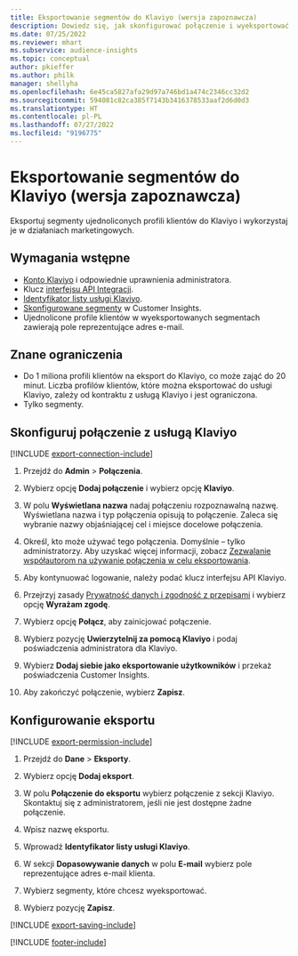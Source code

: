 ```yaml
---
title: Eksportowanie segmentów do Klaviyo (wersja zapoznawcza)
description: Dowiedz się, jak skonfigurować połączenie i wyeksportować je do usługi Klaviyo.
ms.date: 07/25/2022
ms.reviewer: mhart
ms.subservice: audience-insights
ms.topic: conceptual
author: pkieffer
ms.author: philk
manager: shellyha
ms.openlocfilehash: 6e45ca5827afa29d97a746bd1a474c2346cc32d2
ms.sourcegitcommit: 594081c82ca385f7143b3416378533aaf2d6d0d3
ms.translationtype: HT
ms.contentlocale: pl-PL
ms.lasthandoff: 07/27/2022
ms.locfileid: "9196775"
---
```

# <a name="export-segments-to-klaviyo-preview"></a>Eksportowanie segmentów do Klaviyo (wersja zapoznawcza)

Eksportuj segmenty ujednoliconych profili klientów do Klaviyo i wykorzystaj je w działaniach marketingowych.

## <a name="prerequisites"></a>Wymagania wstępne

- [Konto Klaviyo](https://www.klaviyo.com/) i odpowiednie uprawnienia administratora.
- Klucz [interfejsu API Integracji](https://help.klaviyo.com/hc/articles/115005062267-How-to-Manage-Your-Account-s-API-Keys).
- [Identyfikator listy usługi Klaviyo](https://help.klaviyo.com/hc/articles/115005078647-How-to-Find-a-List-ID).
- [Skonfigurowane segmenty](segments.md) w Customer Insights.
- Ujednolicone profile klientów w wyeksportowanych segmentach zawierają pole reprezentujące adres e-mail.

## <a name="known-limitations"></a>Znane ograniczenia

- Do 1 miliona profili klientów na eksport do Klaviyo, co może zająć do 20 minut. Liczba profilów klientów, które można eksportować do usługi Klaviyo, zależy od kontraktu z usługą Klaviyo i jest ograniczona.
- Tylko segmenty.

## <a name="set-up-connection-to-klaviyo"></a>Skonfiguruj połączenie z usługą Klaviyo

[!INCLUDE [export-connection-include](includes/export-connection-admn.md)]

1. Przejdź do **Admin** > **Połączenia**.

1. Wybierz opcję **Dodaj połączenie** i wybierz opcję **Klaviyo**.

1. W polu **Wyświetlana nazwa** nadaj połączeniu rozpoznawalną nazwę. Wyświetlana nazwa i typ połączenia opisują to połączenie. Zaleca się wybranie nazwy objaśniającej cel i miejsce docelowe połączenia.

1. Określ, kto może używać tego połączenia. Domyślnie – tylko administratorzy. Aby uzyskać więcej informacji, zobacz [Zezwalanie współautorom na używanie połączenia w celu eksportowania](connections.md#allow-contributors-to-use-a-connection-for-exports).

1. Aby kontynuować logowanie, należy podać klucz interfejsu API Klaviyo.

1. Przejrzyj zasady [Prywatność danych i zgodność z przepisami](connections.md#data-privacy-and-compliance) i wybierz opcję **Wyrażam zgodę**.

1. Wybierz opcję **Połącz**, aby zainicjować połączenie.

1. Wybierz pozycję **Uwierzytelnij za pomocą Klaviyo** i podaj poświadczenia administratora dla Klaviyo.

1. Wybierz **Dodaj siebie jako eksportowanie użytkowników** i przekaż poświadczenia Customer Insights.

1. Aby zakończyć połączenie, wybierz **Zapisz**.

## <a name="configure-an-export"></a>Konfigurowanie eksportu

[!INCLUDE [export-permission-include](includes/export-permission.md)]

1. Przejdź do **Dane** > **Eksporty**.

1. Wybierz opcję **Dodaj eksport**.

1. W polu **Połączenie do eksportu** wybierz połączenie z sekcji Klaviyo. Skontaktuj się z administratorem, jeśli nie jest dostępne żadne połączenie.

1. Wpisz nazwę eksportu.

1. Wprowadź **Identyfikator listy usługi Klaviyo**.

1. W sekcji **Dopasowywanie danych** w polu **E-mail** wybierz pole reprezentujące adres e-mail klienta.

1. Wybierz segmenty, które chcesz wyeksportować.

1. Wybierz pozycję **Zapisz**.

[!INCLUDE [export-saving-include](includes/export-saving.md)]

[!INCLUDE [footer-include](includes/footer-banner.md)]
